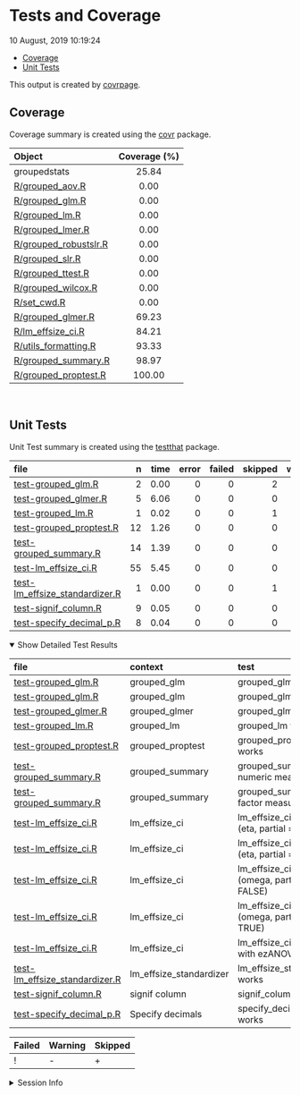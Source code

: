 Tests and Coverage
================
10 August, 2019 10:19:24

  - [Coverage](#coverage)
  - [Unit Tests](#unit-tests)

This output is created by
[covrpage](https://github.com/metrumresearchgroup/covrpage).

## Coverage

Coverage summary is created using the
[covr](https://github.com/r-lib/covr) package.

| Object                                             | Coverage (%) |
| :------------------------------------------------- | :----------: |
| groupedstats                                       |    25.84     |
| [R/grouped\_aov.R](../R/grouped_aov.R)             |     0.00     |
| [R/grouped\_glm.R](../R/grouped_glm.R)             |     0.00     |
| [R/grouped\_lm.R](../R/grouped_lm.R)               |     0.00     |
| [R/grouped\_lmer.R](../R/grouped_lmer.R)           |     0.00     |
| [R/grouped\_robustslr.R](../R/grouped_robustslr.R) |     0.00     |
| [R/grouped\_slr.R](../R/grouped_slr.R)             |     0.00     |
| [R/grouped\_ttest.R](../R/grouped_ttest.R)         |     0.00     |
| [R/grouped\_wilcox.R](../R/grouped_wilcox.R)       |     0.00     |
| [R/set\_cwd.R](../R/set_cwd.R)                     |     0.00     |
| [R/grouped\_glmer.R](../R/grouped_glmer.R)         |    69.23     |
| [R/lm\_effsize\_ci.R](../R/lm_effsize_ci.R)        |    84.21     |
| [R/utils\_formatting.R](../R/utils_formatting.R)   |    93.33     |
| [R/grouped\_summary.R](../R/grouped_summary.R)     |    98.97     |
| [R/grouped\_proptest.R](../R/grouped_proptest.R)   |    100.00    |

<br>

## Unit Tests

Unit Test summary is created using the
[testthat](https://github.com/r-lib/testthat) package.

| file                                                                        |  n | time | error | failed | skipped | warning | icon |
| :-------------------------------------------------------------------------- | -: | ---: | ----: | -----: | ------: | ------: | :--- |
| [test-grouped\_glm.R](testthat/test-grouped_glm.R)                          |  2 | 0.00 |     0 |      0 |       2 |       0 | \+   |
| [test-grouped\_glmer.R](testthat/test-grouped_glmer.R)                      |  5 | 6.06 |     0 |      0 |       0 |       0 |      |
| [test-grouped\_lm.R](testthat/test-grouped_lm.R)                            |  1 | 0.02 |     0 |      0 |       1 |       0 | \+   |
| [test-grouped\_proptest.R](testthat/test-grouped_proptest.R)                | 12 | 1.26 |     0 |      0 |       0 |       0 |      |
| [test-grouped\_summary.R](testthat/test-grouped_summary.R)                  | 14 | 1.39 |     0 |      0 |       0 |       1 | \-   |
| [test-lm\_effsize\_ci.R](testthat/test-lm_effsize_ci.R)                     | 55 | 5.45 |     0 |      0 |       0 |       0 |      |
| [test-lm\_effsize\_standardizer.R](testthat/test-lm_effsize_standardizer.R) |  1 | 0.00 |     0 |      0 |       1 |       0 | \+   |
| [test-signif\_column.R](testthat/test-signif_column.R)                      |  9 | 0.05 |     0 |      0 |       0 |       0 |      |
| [test-specify\_decimal\_p.R](testthat/test-specify_decimal_p.R)             |  8 | 0.04 |     0 |      0 |       0 |       0 |      |

<details open>

<summary> Show Detailed Test Results </summary>

| file                                                                           | context                   | test                                           | status  |  n | time | icon |
| :----------------------------------------------------------------------------- | :------------------------ | :--------------------------------------------- | :------ | -: | ---: | :--- |
| [test-grouped\_glm.R](testthat/test-grouped_glm.R#L8)                          | grouped\_glm              | grouped\_glm works                             | SKIPPED |  1 | 0.00 | \+   |
| [test-grouped\_glm.R](testthat/test-grouped_glm.R#L77)                         | grouped\_glm              | grouped\_glm works                             | SKIPPED |  1 | 0.00 | \+   |
| [test-grouped\_glmer.R](testthat/test-grouped_glmer.R#L39)                     | grouped\_glmer            | grouped\_glmer works                           | PASS    |  5 | 6.06 |      |
| [test-grouped\_lm.R](testthat/test-grouped_lm.R#L8)                            | grouped\_lm               | grouped\_lm works                              | SKIPPED |  1 | 0.02 | \+   |
| [test-grouped\_proptest.R](testthat/test-grouped_proptest.R#L30)               | grouped\_proptest         | grouped\_proptest works                        | PASS    | 12 | 1.26 |      |
| [test-grouped\_summary.R](testthat/test-grouped_summary.R#L37)                 | grouped\_summary          | grouped\_summary with numeric measures         | PASS    |  8 | 0.69 |      |
| [test-grouped\_summary.R](testthat/test-grouped_summary.R#L73_L79)             | grouped\_summary          | grouped\_summary with factor measures          | WARNING |  6 | 0.70 | \-   |
| [test-lm\_effsize\_ci.R](testthat/test-lm_effsize_ci.R#L65_L68)                | lm\_effsize\_ci           | lm\_effsize\_ci works (eta, partial = FALSE)   | PASS    | 13 | 2.76 |      |
| [test-lm\_effsize\_ci.R](testthat/test-lm_effsize_ci.R#L186_L189)              | lm\_effsize\_ci           | lm\_effsize\_ci works (eta, partial = TRUE)    | PASS    | 10 | 0.16 |      |
| [test-lm\_effsize\_ci.R](testthat/test-lm_effsize_ci.R#L288_L291)              | lm\_effsize\_ci           | lm\_effsize\_ci works (omega, partial = FALSE) | PASS    | 10 | 0.19 |      |
| [test-lm\_effsize\_ci.R](testthat/test-lm_effsize_ci.R#L400_L403)              | lm\_effsize\_ci           | lm\_effsize\_ci works (omega, partial = TRUE)  | PASS    | 10 | 0.75 |      |
| [test-lm\_effsize\_ci.R](testthat/test-lm_effsize_ci.R#L499)                   | lm\_effsize\_ci           | lm\_effsize\_ci works with ezANOVA             | PASS    | 12 | 1.59 |      |
| [test-lm\_effsize\_standardizer.R](testthat/test-lm_effsize_standardizer.R#L8) | lm\_effsize\_standardizer | lm\_effsize\_standardizer works                | SKIPPED |  1 | 0.00 | \+   |
| [test-signif\_column.R](testthat/test-signif_column.R#L43)                     | signif column             | signif\_column works                           | PASS    |  9 | 0.05 |      |
| [test-specify\_decimal\_p.R](testthat/test-specify_decimal_p.R#L25)            | Specify decimals          | specify\_decimal\_p works                      | PASS    |  8 | 0.04 |      |

| Failed | Warning | Skipped |
| :----- | :------ | :------ |
| \!     | \-      | \+      |

</details>

<details>

<summary> Session Info </summary>

| Field    | Value                            |
| :------- | :------------------------------- |
| Version  | R version 3.6.1 (2019-07-05)     |
| Platform | x86\_64-w64-mingw32/x64 (64-bit) |
| Running  | Windows 10 x64 (build 16299)     |
| Language | English\_United States           |
| Timezone | America/New\_York                |

| Package  | Version |
| :------- | :------ |
| testthat | 2.2.1   |
| covr     | 3.3.0   |
| covrpage | 0.0.70  |

</details>

<!--- Final Status : skipped/warning --->
